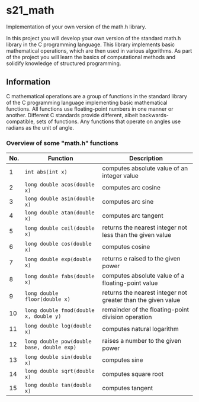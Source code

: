 # s21_math

Implementation of your own version of the math.h library.

In this project you will develop your own version of the standard math.h library in the C programming language. This library implements basic mathematical operations, which are then used in various algorithms. As part of the project you will learn the basics of computational methods and solidify knowledge of structured programming.

## Information

C mathematical operations are a group of functions in the standard library of the C programming language implementing basic mathematical functions. All functions use floating-point numbers in one manner or another. Different C standards provide different, albeit backwards-compatible, sets of functions. Any functions that operate on angles use radians as the unit of angle.

### Overview of some "math.h" functions

| No. | Function                                   | Description                                                  |
| --- | ------------------------------------------ | ------------------------------------------------------------ |
| 1   | `int abs(int x)`                           | computes absolute value of an integer value                  |
| 2   | `long double acos(double x)`               | computes arc cosine                                          |
| 3   | `long double asin(double x)`               | computes arc sine                                            |
| 4   | `long double atan(double x)`               | computes arc tangent                                         |
| 5   | `long double ceil(double x)`               | returns the nearest integer not less than the given value    |
| 6   | `long double cos(double x)`                | computes cosine                                              |
| 7   | `long double exp(double x)`                | returns e raised to the given power                          |
| 8   | `long double fabs(double x)`               | computes absolute value of a floating-point value            |
| 9   | `long double floor(double x)`              | returns the nearest integer not greater than the given value |
| 10  | `long double fmod(double x, double y)`     | remainder of the floating-point division operation           |
| 11  | `long double log(double x)`                | computes natural logarithm                                   |
| 12  | `long double pow(double base, double exp)` | raises a number to the given power                           |
| 13  | `long double sin(double x)`                | computes sine                                                |
| 14  | `long double sqrt(double x)`               | computes square root                                         |
| 15  | `long double tan(double x)`                | computes tangent                                             |
